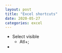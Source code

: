 ```yaml
---
layout: post
title: "Excel shortcuts"
date: 2020-05-27
categories: excel
---
```


- Select visible
  - Atl+;
-
